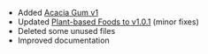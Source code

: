 
- Added [Acacia Gum v1](acacia_gum_v1.html)
- Updated [Plant-based Foods to v1.0.1](plant-based_foods.v1.0.1.html) (minor fixes)
- Deleted some unused files
- Improved documentation